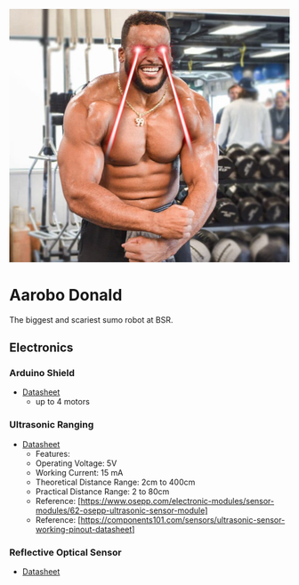 ![aarobo-donald](docs/donald.jpeg)

# Aarobo Donald

The biggest and scariest sumo robot at BSR.


## Electronics

### Arduino Shield

* [Datasheet](https://5.imimg.com/data5/PX/UK/MY-1833510/l293d-based-arduino-motor-shield.pdf)
  - up to 4 motors

### Ultrasonic Ranging

* [Datasheet](https://cdn.sparkfun.com/datasheets/Sensors/Proximity/HCSR04.pdf)
  - Features:
  - Operating Voltage: 5V
  - Working Current: 15 mA
  - Theoretical Distance Range: 2cm to 400cm
  - Practical Distance Range: 2 to 80cm
  - Reference: [https://www.osepp.com/electronic-modules/sensor-modules/62-osepp-ultrasonic-sensor-module]
  - Reference: [https://components101.com/sensors/ultrasonic-sensor-working-pinout-datasheet]

### Reflective Optical Sensor

* [Datasheet](https://www.vishay.com/docs/83751/cny70.pdf)